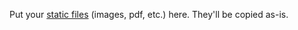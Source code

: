 Put your [static files](https://neuron.zettel.page/static-files) (images, pdf, etc.) here. They'll be copied as-is.